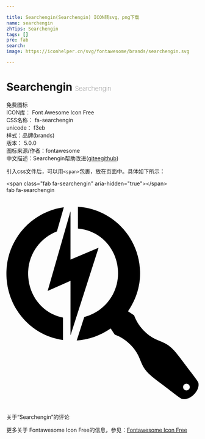 ```yaml
---

title: Searchengin(Searchengin) ICON转svg、png下载
name: searchengin
zhTips: Searchengin
tags: []
pre: fab
search: 
image: https://iconhelper.cn/svg/fontawesome/brands/searchengin.svg

---
```


# Searchengin  <small style="font-size: 60%;font-weight: 100">Searchengin</small>


<div class="detail-page">
<p>
<span><span class="badge-success badge">免费图标</span> </span>
<br/>
<span>
ICON库：
<span class="badge-secondary badge">Font Awesome Icon Free</span> 
</span>
<br/>
<span>
CSS名称：
<span class="badge-secondary badge">fa-searchengin</span> 
</span>
<br/>
<span>
unicode：
<span class="badge-secondary badge">f3eb</span> 
<copy-btn content='f3eb' btn-title=""></copy-btn>
<copy-btn :content='String.fromCodePoint(parseInt("f3eb", 16))' btn-title="复制U"></copy-btn>
</span><br/><span>样式：<span class="badge-light badge">品牌(brands)</span></span>
<br/>
<span>
版本：
<span class="badge-secondary badge">5.0.0</span> 
</span>
<br/>
<span>图标来源/作者：<span class="badge-light badge">fontawesome</span></span> 
<br/>
<span class="zh-detail">中文描述：<span class="badge-primary badge">Searchengin</span><span class="help-link"><span>帮助改进</span>(<a href="https://gitee.com/liuwave/icon-helper/edit/master/json/fontawesome/brands/searchengin.json" target="_blank" rel="noopener noreferrer">gitee</a><a href="https://github.com/liuwave/icon-helper/edit/master/json/fontawesome/brands/searchengin.json" target="_blank" rel="noopener noreferrer">github</a></span>)</span><br/>
</p>
</div>
<div class="alert alert-dark">
  <i class="fab fa-searchengin fa-xs"></i>
  <i class="fab fa-searchengin fa-sm"></i>
  <i class="fab fa-searchengin fa-lg"></i>
  <i class="fab fa-searchengin fa-2x"></i>
  <i class="fab fa-searchengin fa-3x"></i>
  <i class="fab fa-searchengin fa-5x"></i>
  <i class="fab fa-searchengin fa-7x"></i>
</div>
<div>
  <p>引入css文件后，可以用<code>&lt;span&gt;</code>包裹，放在页面中。具体如下所示：    
  </p>
  <div class="alert alert-primary" style="font-size: 14px">
    &lt;span class="fab fa-searchengin" aria-hidden="true"&gt;&lt;/span&gt;
    <copy-btn content='<span class="fab fa-searchengin" aria-hidden="true"></span>'></copy-btn>
  </div>
  <div class="alert alert-secondary">
    <i class="fab fa-searchengin"
    style="font-size: 24px"
    aria-hidden="true"></i> fab fa-searchengin
    <copy-btn content="fab fa-searchengin" btn-title="复制图标名称"></copy-btn>
  </div>
</div>
<div id="svg" class="svg-wrap">
<svg xmlns="http://www.w3.org/2000/svg" viewBox="0 0 460 512"><path d="M220.6 130.3l-67.2 28.2V43.2L98.7 233.5l54.7-24.2v130.3l67.2-209.3zm-83.2-96.7l-1.3 4.7-15.2 52.9C80.6 106.7 52 145.8 52 191.5c0 52.3 34.3 95.9 83.4 105.5v53.6C57.5 340.1 0 272.4 0 191.6c0-80.5 59.8-147.2 137.4-158zm311.4 447.2c-11.2 11.2-23.1 12.3-28.6 10.5-5.4-1.8-27.1-19.9-60.4-44.4-33.3-24.6-33.6-35.7-43-56.7-9.4-20.9-30.4-42.6-57.5-52.4l-9.7-14.7c-24.7 16.9-53 26.9-81.3 28.7l2.1-6.6 15.9-49.5c46.5-11.9 80.9-54 80.9-104.2 0-54.5-38.4-102.1-96-107.1V32.3C254.4 37.4 320 106.8 320 191.6c0 33.6-11.2 64.7-29 90.4l14.6 9.6c9.8 27.1 31.5 48 52.4 57.4s32.2 9.7 56.8 43c24.6 33.2 42.7 54.9 44.5 60.3s.7 17.3-10.5 28.5zm-9.9-17.9c0-4.4-3.6-8-8-8s-8 3.6-8 8 3.6 8 8 8 8-3.6 8-8z"/></svg>
</div>
<detail full-name='fa-searchengin'></detail>

<Vssue title="关于“Searchengin”的评论" >关于“Searchengin”的评论</Vssue>
    
<div><p>更多关于  Fontawesome Icon Free的信息，参见：<a target="_blank" href="https://iconhelper.cn/fontawesome.html">Fontawesome Icon Free</a>
</p></div>
